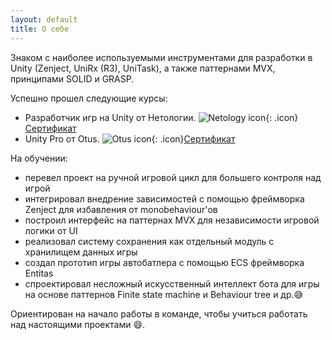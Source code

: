 ```yaml
---
layout: default
title: О себе
---
```


Знаком с наиболее используемыми инструментами для разработки в Unity (Zenject, UniRx (R3), UniTask), а также паттернами MVX, принципами SOLID и GRASP.

Успешно прошел следующие курсы:
- Разработчик игр на Unity от Нетологии. ![Netology icon](https://netology.ru/favicon-32x32.png){: .icon}[Сертификат](https://netology.ru/sharing/26274951829d26fd5eec9f350a43c47a)
- Unity Pro от Otus. ![Otus icon](https://otus.ru/_next/static/images/img/favicon-16x16-3dc5220f18624c2a6fd3aa3b081da00a.png){: .icon}[Сертификат](https://otus.ru/certificate/623c6b6c538f41c783724021ccad985e/)

На обучении:
- перевел проект на ручной игровой цикл для большего контроля над игрой
- интегрировал внедрение зависимостей с помощью фреймворка Zenject для избавления от monobehaviour'ов
- построил интерфейс на паттернах MVX для независимости игровой логики от UI
- реализовал систему сохранения как отдельный модуль с хранилищем данных игры
- создал прототип игры автобатлера с помощью ECS фреймворка Entitas
- спроектировал несложный искусственный интеллект бота для игры на основе паттернов Finite state machine и Behaviour tree
и др.😅

Ориентирован на начало работы в команде, чтобы учиться работать над настоящими проектами 😄.